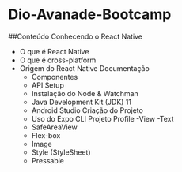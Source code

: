 # Dio-Avanade-Bootcamp

##Conteúdo
Conhecendo o React Native
- O que é React Native
- O que é cross-platform
- Origem do React Native
Documentação
	- Componentes
	- API
Setup
	- Instalação do Node & Watchman
	- Java Development Kit (JDK) 11
	- Android Studio
Criação do Projeto
	- Uso do Expo CLI
Projeto Profile
	-View
	-Text
	- SafeAreaView
	- Flex-box
	- Image
	- Style (StyleSheet)
	- Pressable
